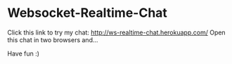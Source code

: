 # Websocket-Realtime-Chat

Click this link to try my chat: http://ws-realtime-chat.herokuapp.com/
Open this chat in two browsers and...

Have fun :)
